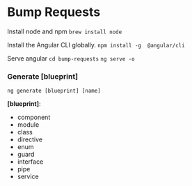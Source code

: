 # Bump Requests

Install node and npm
`brew install node`

Install the Angular CLI globally.
`npm install -g  @angular/cli`

Serve angular
`cd bump-requests`
`ng serve -o`

### Generate [blueprint]
`ng generate [blueprint] [name]`

__[blueprint]__:
  * component
  * module
  * class
  * directive
  * enum
  * guard
  * interface
  * pipe
  * service
